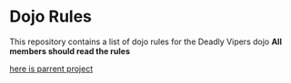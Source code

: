 Dojo Rules
==========

This repository contains a list of dojo rules for the Deadly Vipers dojo
**All members should read the rules**

[here is parrent project]("https://github.com/deadlyvipers")

